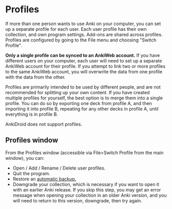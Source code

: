 # Profiles

If more than one person wants to use Anki on your computer, you can set
up a separate profile for each user. Each user profile has their own
collection, and own program settings. Add-ons are shared across profiles.
Profiles are configured by going to the File menu and choosing "Switch Profile".

**Only a single profile can be synced to an AnkiWeb account.**
If you have different users on your computer, each user will
need to set up a separate AnkiWeb account for their profile. If you attempt
to link two or more profiles to the same AnkiWeb account, you will overwrite
the data from one profile with the data from the other.

Profiles are primarily intended to be used by different people, and are not
recommended for splitting up your own content.
If you have created multiple profiles for yourself, the best option is to
merge them into a single profile. You can do so by exporting one deck from
profile A, and then importing it into profile B, repeating for any other decks
in profile A, until everything is in profile B.

AnkiDroid does not support profiles.

## Profiles window

From the Profiles window (accessible via File>Switch Profile from the main window), you can:

- Open / Add / Rename / Delete user profiles.
- Quit the program.
- Restore an [automatic backup.](./backups.md)
- Downgrade your collection, which is necessary if you want to open it with
  an earlier Anki release. If you skip this step, you may get an error message
  when opening your collection in an older Anki version, and you will need to
  return to this version, downgrade, then try again.
